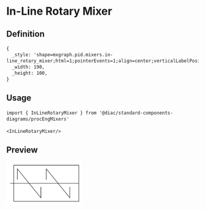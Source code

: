 # In-Line Rotary Mixer

## Definition

```
{
  _style: 'shape=mxgraph.pid.mixers.in-line_rotary_mixer;html=1;pointerEvents=1;align=center;verticalLabelPosition=bottom;verticalAlign=top;dashed=0;',
  _width: 190,
  _height: 100,
}
```

## Usage

```
import { InLineRotaryMixer } from '@diac/standard-components-diagrams/procEngMixers'

<InLineRotaryMixer/>
```

## Preview

<img src="./in-line-rotary-mixer.png" width="200"/>
